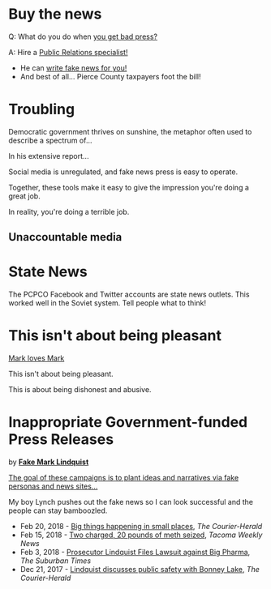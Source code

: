 # Buy the news

Q: What do you do when [you get bad 
press?](https://en.m.wikipedia.org/wiki/Mark_Lindquist)

A: Hire a [Public Relations 
specialist!](https://www.linkedin.com/in/james-lynch-ii-88169314)

* He can [write fake news for 
you!](http://www.courierherald.com/news/lindquist-discusses-public-safety-with-bonney-lake-pierce-county-prosecutor/) 
* And best of all... Pierce County taxpayers foot the 
bill!


# Troubling

Democratic government thrives on sunshine, the metaphor often used to describe a 
spectrum of...

In his extensive report...

Social media is unregulated, and fake news press is easy to operate.

Together, these tools make it easy to give the impression you're doing a great job.

In reality, you're doing a terrible job.

## Unaccountable media

# State News

The PCPCO Facebook and Twitter accounts are state news 
outlets. This worked well in the Soviet system. Tell people what to think!


# This isn't about being pleasant

[Mark loves Mark](https://tacomaweekly.com/news/have-a-pleasant-new-year/)

This isn't about being pleasant.

This is about being dishonest and abusive.


# Inappropriate Government-funded Press Releases

by **[Fake Mark Lindquist](https://twitter.com/FakeMkLindquist/)**

[The goal of these campaigns is to plant ideas and narratives via fake personas and news sites...](https://www.technologyreview.com/s/610176/terrible-people-have-learned-to-exploit-the-internet-yasmin-green-is-fighting-back/?utm_campaign=add_this&utm_source=linkedin&utm_medium=post)

My boy Lynch pushes out the fake news so I can look successful and the people
can stay bamboozled.

* Feb 20, 2018 - [Big things happening in small places](http://www.courierherald.com/news/big-things-happening-in-small-places-pierce-county-prosecutor/), *The Courier-Herald*
* Feb 15, 2018 - [Two charged, 20 pounds of meth seized](https://tacomaweekly.com/news/two-charged-20-pounds-of-meth-seized/), *Tacoma Weekly News*
* Feb 3, 2018 - [Prosecutor Lindquist Files Lawsuit against Big Pharma](https://thesubtimes.com/2018/02/03/prosecutor-lindquist-files-lawsuit-against-big-pharma/), *The Suburban Times*
* Dec 21, 2017 - [Lindquist discusses public safety with Bonney Lake](http://www.courierherald.com/news/lindquist-discusses-public-safety-with-bonney-lake-pierce-county-prosecutor/), *The Courier-Herald*

